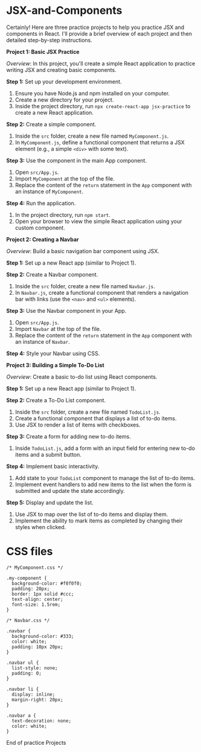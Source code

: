 # JSX-and-Components

Certainly! Here are three practice projects to help you practice JSX and components in React. I'll provide a brief overview of each project and then detailed step-by-step instructions.

**Project 1: Basic JSX Practice**

*Overview*: In this project, you'll create a simple React application to practice writing JSX and creating basic components.

**Step 1:** Set up your development environment.

1. Ensure you have Node.js and npm installed on your computer.
2. Create a new directory for your project.
3. Inside the project directory, run `npx create-react-app jsx-practice` to create a new React application.

**Step 2:** Create a simple component.

1. Inside the `src` folder, create a new file named `MyComponent.js`.
2. In `MyComponent.js`, define a functional component that returns a JSX element (e.g., a simple `<div>` with some text).

**Step 3:** Use the component in the main App component.

1. Open `src/App.js`.
2. Import `MyComponent` at the top of the file.
3. Replace the content of the `return` statement in the `App` component with an instance of `MyComponent`.

**Step 4:** Run the application.

1. In the project directory, run `npm start`.
2. Open your browser to view the simple React application using your custom component.

**Project 2: Creating a Navbar**

*Overview*: Build a basic navigation bar component using JSX.

**Step 1:** Set up a new React app (similar to Project 1).

**Step 2:** Create a Navbar component.

1. Inside the `src` folder, create a new file named `Navbar.js`.
2. In `Navbar.js`, create a functional component that renders a navigation bar with links (use the `<nav>` and `<ul>` elements).

**Step 3:** Use the Navbar component in your App.

1. Open `src/App.js`.
2. Import `Navbar` at the top of the file.
3. Replace the content of the `return` statement in the `App` component with an instance of `Navbar`.

**Step 4:** Style your Navbar using CSS.

**Project 3: Building a Simple To-Do List**

*Overview*: Create a basic to-do list using React components.

**Step 1:** Set up a new React app (similar to Project 1).

**Step 2:** Create a To-Do List component.

1. Inside the `src` folder, create a new file named `TodoList.js`.
2. Create a functional component that displays a list of to-do items.
3. Use JSX to render a list of items with checkboxes.

**Step 3:** Create a form for adding new to-do items.

1. Inside `TodoList.js`, add a form with an input field for entering new to-do items and a submit button.

**Step 4:** Implement basic interactivity.

1. Add state to your `TodoList` component to manage the list of to-do items.
2. Implement event handlers to add new items to the list when the form is submitted and update the state accordingly.

**Step 5:** Display and update the list.

1. Use JSX to map over the list of to-do items and display them.
2. Implement the ability to mark items as completed by changing their styles when clicked.

# CSS files

```
/* MyComponent.css */

.my-component {
  background-color: #f0f0f0;
  padding: 20px;
  border: 1px solid #ccc;
  text-align: center;
  font-size: 1.5rem;
}

```

```
/* Navbar.css */

.navbar {
  background-color: #333;
  color: white;
  padding: 10px 20px;
}

.navbar ul {
  list-style: none;
  padding: 0;
}

.navbar li {
  display: inline;
  margin-right: 20px;
}

.navbar a {
  text-decoration: none;
  color: white;
}
```


End of practice Projects
